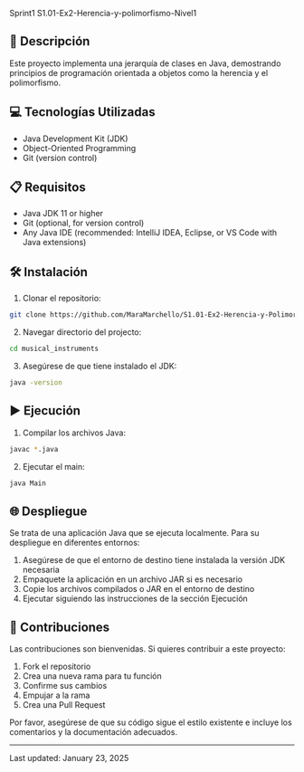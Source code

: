 Sprint1
S1.01-Ex2-Herencia-y-polimorfismo-Nivel1

## 📄 Descripción 

Este proyecto implementa una jerarquía de clases en Java, demostrando principios de programación orientada a objetos como la herencia y el polimorfismo. 

## 💻 Tecnologías Utilizadas

- Java Development Kit (JDK)
- Object-Oriented Programming
- Git (version control)

## 📋 Requisitos

- Java JDK 11 or higher
- Git (optional, for version control)
- Any Java IDE (recommended: IntelliJ IDEA, Eclipse, or VS Code with Java extensions)

## 🛠️ Instalación

1. Clonar el repositorio:
```bash
git clone https://github.com/MaraMarchello/S1.01-Ex2-Herencia-y-Polimorfismo-Nivel1
```

2. Navegar directorio del projecto:
```bash
cd musical_instruments
```

3. Asegúrese de que tiene instalado el JDK:
```bash
java -version
```

## ▶️ Ejecución

1. Compilar los archivos Java:
```bash
javac *.java
```

2. Ejecutar el main:
```bash
java Main
```

## 🌐 Despliegue

Se trata de una aplicación Java que se ejecuta localmente. Para su despliegue en diferentes entornos:

1. Asegúrese de que el entorno de destino tiene instalada la versión JDK necesaria
2. Empaquete la aplicación en un archivo JAR si es necesario
3. Copie los archivos compilados o JAR en el entorno de destino
4. Ejecutar siguiendo las instrucciones de la sección Ejecución

## 🤝 Contribuciones

Las contribuciones son bienvenidas. Si quieres contribuir a este proyecto:

1. Fork el repositorio
2. Crea una nueva rama para tu función
3. Confirme sus cambios
4. Empujar a la rama
5. Crea una Pull Request

Por favor, asegúrese de que su código sigue el estilo existente e incluye los comentarios y la documentación adecuados.

---
Last updated: January 23, 2025
